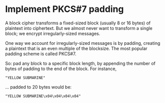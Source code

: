# Implement PKCS#7 padding

A block cipher transforms a fixed-sized block (usually 8 or 16 bytes) of plaintext into ciphertext. But we almost never
want to transform a single block; we encrypt irregularly-sized messages.

One way we account for irregularly-sized messages is by padding, creating a plaintext that is an even multiple of the
blocksize. The most popular padding scheme is called PKCS#7.

So: pad any block to a specific block length, by appending the number of bytes of padding to the end of the block. For
instance,

```text
"YELLOW SUBMARINE"
```

... padded to 20 bytes would be:

```text
"YELLOW SUBMARINE\x04\x04\x04\x04"
```
